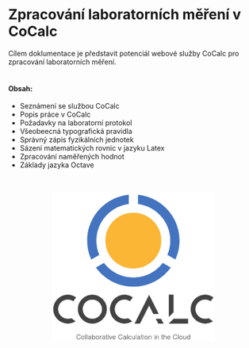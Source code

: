 # Zpracování laboratorních měření v CoCalc

Cílem doklumentace je představit potenciál webové služby CoCalc pro zpracování laboratorních měření.
</br>
</br>

#### Obsah:
- Seznámení se službou CoCalc
- Popis práce v CoCalc
- Požadavky na laboratorní protokol
- Všeobeecná typografická pravidla
- Správný zápis fyzikálních jednotek
- Sázení matematických rovnic v jazyku Latex
- Zpracování naměřených hodnot
- Základy jazyka Octave
</br>
</br>

<div align="center">
<a href="https://cocalc.com/"> <img src="cocalc.jpg" height="300"></a>
</div>

